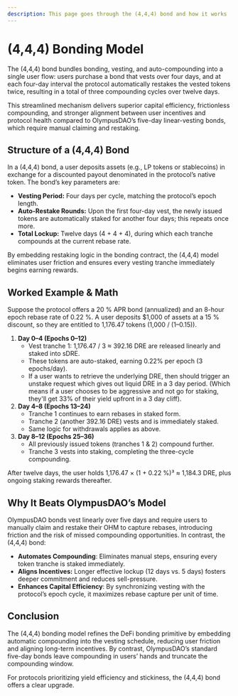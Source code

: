 ```yaml
---
description: This page goes through the (4,4,4) bond and how it works
---
```


# (4,4,4) Bonding Model

The (4,4,4) bond bundles bonding, vesting, and auto-compounding into a single user flow: users purchase a bond that vests over four days, and at each four-day interval the protocol automatically restakes the vested tokens twice, resulting in a total of three compounding cycles over twelve days.&#x20;

This streamlined mechanism delivers superior capital efficiency, frictionless compounding, and stronger alignment between user incentives and protocol health compared to OlympusDAO’s five-day linear-vesting bonds, which require manual claiming and restaking.

## Structure of a (4,4,4) Bond

In a (4,4,4) bond, a user deposits assets (e.g., LP tokens or stablecoins) in exchange for a discounted payout denominated in the protocol’s native token. The bond’s key parameters are:

* **Vesting Period:** Four days per cycle, matching the protocol’s epoch length.&#x20;
* **Auto-Restake Rounds:** Upon the first four-day vest, the newly issued tokens are automatically staked for another four days; this repeats once more.&#x20;
* **Total Lockup:** Twelve days (4 + 4 + 4), during which each tranche compounds at the current rebase rate.&#x20;

By embedding restaking logic in the bonding contract, the (4,4,4) model eliminates user friction and ensures every vesting tranche immediately begins earning rewards.

## Worked Example & Math

Suppose the protocol offers a 20 % APR bond (annualized) and an 8-hour epoch rebase rate of 0.22 %. A user deposits $1,000 of assets at a 15 % discount, so they are entitled to 1,176.47 tokens (1,000 / (1–0.15)).&#x20;

1. **Day 0–4 (Epochs 0–12)**
   * Vest tranche 1: 1,176.47 / 3 ≈ 392.16 DRE are released linearly and staked into sDRE.
   * These tokens are auto-staked, earning 0.22% per epoch (3 epochs/day).
   * If a user wants to retrieve the underlying DRE, then should trigger an unstake request which gives out liquid DRE in a 3 day period. (Which means if a user chooses to be aggressive and not go for staking, they'll get 33% of their yield upfront in a 3 day cliff).
2. **Day 4–8 (Epochs 13–24)**
   * Tranche 1 continues to earn rebases in staked form.
   * Tranche 2 (another 392.16 DRE) vests and is immediately staked.
   * Same logic for withdrawals applies as above.
3. **Day 8–12 (Epochs 25–36)**
   * All previously issued tokens (tranches 1 & 2) compound further.
   * Tranche 3 vests into staking, completing the three-cycle compounding.

After twelve days, the user holds 1,176.47 × (1 + 0.22 %)³ ≈ 1,184.3 DRE, plus ongoing staking rewards thereafter.

## Why It Beats OlympusDAO’s Model

OlympusDAO bonds vest linearly over five days and require users to manually claim and restake their OHM to capture rebases, introducing friction and the risk of missed compounding opportunities.  In contrast, the (4,4,4) bond:

* **Automates Compounding**: Eliminates manual steps, ensuring every token tranche is staked immediately.&#x20;
* **Aligns Incentives:** Longer effective lockup (12 days vs. 5 days) fosters deeper commitment and reduces sell-pressure.&#x20;
* **Enhances Capital Efficiency**: By synchronizing vesting with the protocol’s epoch cycle, it maximizes rebase capture per unit of time.&#x20;

## Conclusion

The (4,4,4) bonding model refines the DeFi bonding primitive by embedding automatic compounding into the vesting schedule, reducing user friction and aligning long-term incentives. By contrast, OlympusDAO’s standard five-day bonds leave compounding in users’ hands and truncate the compounding window.&#x20;

For protocols prioritizing yield efficiency and stickiness, the (4,4,4) bond offers a clear upgrade.
